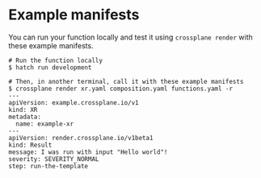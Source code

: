 # Example manifests

You can run your function locally and test it using `crossplane render`
with these example manifests.

```shell
# Run the function locally
$ hatch run development
```

```shell
# Then, in another terminal, call it with these example manifests
$ crossplane render xr.yaml composition.yaml functions.yaml -r
---
apiVersion: example.crossplane.io/v1
kind: XR
metadata:
  name: example-xr
---
apiVersion: render.crossplane.io/v1beta1
kind: Result
message: I was run with input "Hello world"!
severity: SEVERITY_NORMAL
step: run-the-template
```
